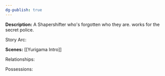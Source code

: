 ```yaml
---
dg-publish: true
---
```

**Description:**
A Shapershifter who's forgotten who they are. works for the secret police.

Story Arc:

**Scenes:**
[[Yurigama Intro]]

Relationships:

Possessions: